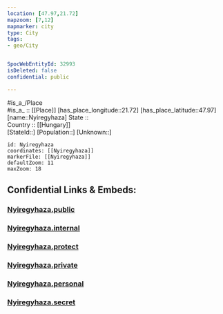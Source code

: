 ```yaml
---
location: [47.97,21.72] 
mapzoom: [7,12] 
mapmarker: city 
type: City
tags:
- geo/City


SpocWebEntityId: 32993
isDeleted: false
confidential: public

---
```

#is_a_/Place  
#is_a_ :: [[Place]] 
[has_place_longitude::21.72] 
[has_place_latitude::47.97] 
[name::Nyiregyhaza] 
State ::  
Country :: [[Hungary]]  
[StateId::] 
[Population::] 
[Unknown::] 


```leaflet
id: Nyiregyhaza
coordinates: [[Nyiregyhaza]] 
markerFile: [[Nyiregyhaza]] 
defaultZoom: 11 
maxZoom: 18
```


## Confidential Links & Embeds: 

### [Nyiregyhaza.public](/_public/\Earth\Continent\Europe\Europe~East\Hungary\Counties~Hungary\Szabolcs-Szatmár-Bereg\counties~Szabolcs-Szatmár-Bereg\Nyíregyháza\CityNyiregyhaza.public.md) 

### [Nyiregyhaza.internal](/_internal/\Earth\Continent\Europe\Europe~East\Hungary\Counties~Hungary\Szabolcs-Szatmár-Bereg\counties~Szabolcs-Szatmár-Bereg\Nyíregyháza\CityNyiregyhaza.internal.md) 

### [Nyiregyhaza.protect](/_protect/\Earth\Continent\Europe\Europe~East\Hungary\Counties~Hungary\Szabolcs-Szatmár-Bereg\counties~Szabolcs-Szatmár-Bereg\Nyíregyháza\CityNyiregyhaza.protect.md) 

### [Nyiregyhaza.private](/_private/\Earth\Continent\Europe\Europe~East\Hungary\Counties~Hungary\Szabolcs-Szatmár-Bereg\counties~Szabolcs-Szatmár-Bereg\Nyíregyháza\CityNyiregyhaza.private.md) 

### [Nyiregyhaza.personal](/_personal/\Earth\Continent\Europe\Europe~East\Hungary\Counties~Hungary\Szabolcs-Szatmár-Bereg\counties~Szabolcs-Szatmár-Bereg\Nyíregyháza\CityNyiregyhaza.personal.md) 

### [Nyiregyhaza.secret](/_secret/\Earth\Continent\Europe\Europe~East\Hungary\Counties~Hungary\Szabolcs-Szatmár-Bereg\counties~Szabolcs-Szatmár-Bereg\Nyíregyháza\CityNyiregyhaza.secret.md)

